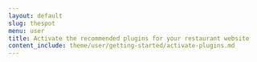 ```yaml
---
layout: default
slug: thespot
menu: user
title: Activate the recommended plugins for your restaurant website
content_include: theme/user/getting-started/activate-plugins.md
---
```

